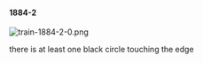 #### 1884-2
![train-1884-2-0.png](https://github.com/lil-lab/nlvr/raw/master/nlvr/train/images/49/train-1884-2-0.png "train-1884-2-0.png")

there is at least one black circle touching the edge